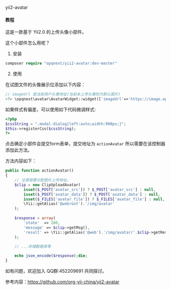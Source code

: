 yii2-avatar

#### 教程

这是一款基于 Yii2.0 的上传头像小部件。

这个小部件怎么用呢？

1. 安装

```php
composer require "opqnext/yii2-avatar:dev-master"
```

2. 使用

在试图文件的头像展示位添加以下内容：

```php
// imageUrl 是当前用户头像地址(当前未上传头像则为默认图片)
<?= \opqnext\avatar\AvatarWidget::widget(['imageUrl'=>'https://image.opqnext.com/logo.jpg'])?>
```

如果样式有偏差，可以使用如下代码微调样式:

```php
<?php
$cssString = ".modal-dialog{left:auto;width:900px;}";
$this->registerCss($cssString);
?>
```
点击确定小部件会提交form表单，提交地址为 `actionAvatar` 所以需要在该控制器添加此方法。

方法内容如下：

```php
public function actionAvatar()
{
    // 注意按需分配图片上传地址。
    $clip = new ClipUploadAvatar(
        isset($_POST['avatar_src']) ? $_POST['avatar_src'] : null,
        isset($_POST['avatar_data']) ? $_POST['avatar_data'] : null,
        isset($_FILES['avatar_file']) ? $_FILES['avatar_file'] : null,
        \Yii::getAlias('@webroot').'/img/avatar'
    );
    
    $response = array(
        'state'  => 200,
        'message' => $clip->getMsg(),
        'result' => \Yii::getAlias('@web').'/img/avatar/'.$clip->getResult()
    );
    
    // ...存储数据库等

    echo json_encode($response);die;
}
```

如有问题，欢迎加入 QQ群:452209691 共同探讨。

参考内容：https://github.com/org-yii-china/yii2-avatar